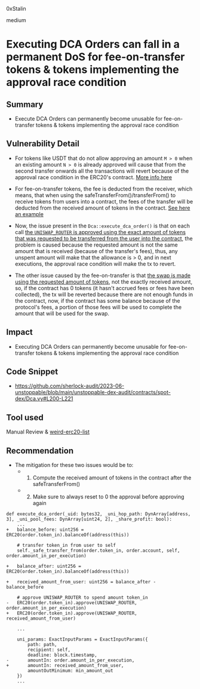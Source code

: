 0xStalin

medium

# Executing DCA Orders can fall in a permanent DoS for fee-on-transfer tokens & tokens implementing the approval race condition

## Summary
- Execute DCA Orders can permanently become unusable for fee-on-transfer tokens & tokens implementing the approval race condition 

## Vulnerability Detail
- For tokens like USDT that do not allow approving an amount `M > 0` when an existing amount `N > 0` is already approved will cause that from the second transfer onwards all the transactions will revert because of the approval race condition in the ERC20's contract. [More info here](https://github.com/d-xo/weird-erc20#approval-race-protections)
- For fee-on-transfer tokens, the fee is deducted from the receiver, which means, that when using the safeTransferFrom()/transferFrom() to receive tokens from users into a contract, the fees of the transfer will be deducted from the received amount of tokens in the contract. [See here an example](https://github.com/d-xo/weird-erc20/blob/main/src/TransferFee.sol#L26)

- Now, the issue present in the `Dca::execute_dca_order()` is that on each call [the `UNISWAP_ROUTER` is approved using the exact amount of tokens that was requested to be transferred from the user into the contract](https://github.com/sherlock-audit/2023-06-unstoppable/blob/main/unstoppable-dex-audit/contracts/spot-dex/Dca.vy#L204), the problem is caused because the requested amount is not the same amount that is received (because of the transfer's fees), thus, any unspent amount will make that the allowance is > 0, and in next executions, the approval race condition will make the tx to revert.
- The other issue caused by the fee-on-transfer is that [the swap is made using the requested amount of tokens](https://github.com/sherlock-audit/2023-06-unstoppable/blob/main/unstoppable-dex-audit/contracts/spot-dex/Dca.vy#L219), not the exactly received amount, so, if the contract has 0 tokens (it hasn't accrued fees or fees have been collected), the tx will be reverted because there are not enough funds in the contract, now, if the contract has some balance because of the protocol's fees, a portion of those fees will be used to complete the amount that will be used for the swap.

## Impact
- Executing DCA Orders can permanently become unusable for fee-on-transfer tokens & tokens implementing the approval race condition 

## Code Snippet
- https://github.com/sherlock-audit/2023-06-unstoppable/blob/main/unstoppable-dex-audit/contracts/spot-dex/Dca.vy#L200-L221

## Tool used
Manual Review & [weird-erc20-list](https://github.com/d-xo/weird-erc20)

## Recommendation
- The mitigation for these two issues would be to:
  - 1. Compute the received amount of tokens in the contract after the safeTransferFrom()
  - 2. Make sure to always reset to 0 the approval before approving again

```solidity
def execute_dca_order(_uid: bytes32, _uni_hop_path: DynArray[address, 3], _uni_pool_fees: DynArray[uint24, 2], _share_profit: bool):
    ...
+   balance_before: uint256 = ERC20(order.token_in).balanceOf(address(this))

    # transfer token_in from user to self
    self._safe_transfer_from(order.token_in, order.account, self, order.amount_in_per_execution)

+   balance_after: uint256 = ERC20(order.token_in).balanceOf(address(this))

+   received_amount_from_user: uint256 = balance_after - balance_before

    # approve UNISWAP_ROUTER to spend amount token_in
-   ERC20(order.token_in).approve(UNISWAP_ROUTER, order.amount_in_per_execution)
+   ERC20(order.token_in).approve(UNISWAP_ROUTER, received_amount_from_user)

    ...

    uni_params: ExactInputParams = ExactInputParams({
        path: path,
        recipient: self,
        deadline: block.timestamp,
-       amountIn: order.amount_in_per_execution,
+       amountIn: received_amount_from_user,
        amountOutMinimum: min_amount_out
    })
    ...

```
